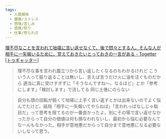 ```yaml
---
tags:
  - 人間関係
  - 健康/ストレス
  - 感情/苦しみ
  - 感情/怒り
  - 仕事/怒られ方
---
```

[理不尽なことを言われて咄嗟に言い返せなくて、後で悶々とする人。そんな人が相手に一矢報いるために、覚えておきたいとっておきの一言がある - Togetter [トゥギャッター]](https://togetter.com/li/2486853)

>理不尽な事を言われ腹立つから言い返したくなるのもわかるけれど こういう人って振り返ることは無いし、言えば言うだけ火に油を注ぐものだから 適当に真に受けすぎずに「そうなんですね〜。なるほど」とか「参考にします」「検討します」で流してる 同じ土俵にのらない

>自分も頭の回転が鈍くて咄嗟に上手く言い返すとかは出来ないのでよく悩んでたけど。結局「相手に一矢報いてやらねば」「言われっぱなしじゃ駄目だ」って思考を捨てるのが一番良かったよ。別にその場で言い返せなかったからって自分の価値は何も損なわれないし、最初から悩む必要なんてなーんもなかった。相手が意地悪だからって自分まで意地悪になる必要ないしなって思う。